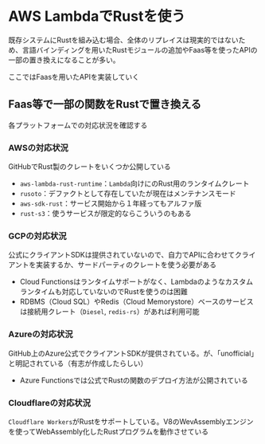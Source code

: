 # AWS LambdaでRustを使う
既存システムにRustを組み込む場合、全体のリプレイスは現実的ではないため、言語バインディングを用いたRustモジュールの追加やFaas等を使ったAPIの一部の置き換えになることが多い。

ここではFaasを用いたAPIを実装していく

## Faas等で一部の関数をRustで置き換える

各プラットフォームでの対応状況を確認する

### AWSの対応状況

GitHubでRust製のクレートをいくつか公開している

- `aws-lambda-rust-runtime`：`Lambda`向けにのRust用のランタイムクレート
- `rusoto`：デファクトとして存在していたが現在はメンテナンスモード
- `aws-sdk-rust`：サービス開始から１年経ってもアルファ版
- `rust-s3`：使うサービスが限定的ならこういうのもある

### GCPの対応状況

公式にクライアントSDKは提供されていないので、自力でAPIに合わせてクライアントを実装するか、サードパーティのクレートを使う必要がある

- Cloud Functionsはランタイムサポートがなく、Lambdaのようなカスタムランタイムも対応していないのでRustを使うのは困難
- RDBMS（Cloud SQL）やRedis（Cloud Memorystore）ベースのサービスは接続用クレート（`Diesel`, `redis-rs`）があれば利用可能

### Azureの対応状況

GitHub上のAzure公式でクライアントSDKが提供されている。が、「unofficial」と明記されている（有志が作成したらしい）

- Azure Functionsでは公式でRustの関数のデプロイ方法が公開されている

### Cloudflareの対応状況

`Cloudflare Workers`がRustをサポートしている。V8のWevAssemblyエンジンを使ってWebAssembly化したRustプログラムを動作させている
